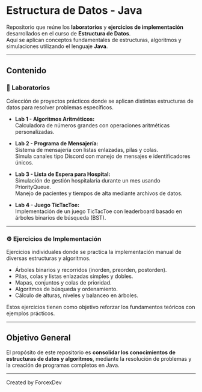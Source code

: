 # Estructura de Datos - Java

Repositorio que reúne los **laboratorios** y **ejercicios de implementación** desarrollados en el curso de **Estructura de Datos**.  
Aquí se aplican conceptos fundamentales de estructuras, algoritmos y simulaciones utilizando el lenguaje **Java**.

---

## Contenido

### 🧪 Laboratorios
Colección de proyectos prácticos donde se aplican distintas estructuras de datos para resolver problemas específicos.

- **Lab 1 - Algoritmos Aritméticos:**  
  Calculadora de números grandes con operaciones aritméticas personalizadas.

- **Lab 2 - Programa de Mensajería:**  
  Sistema de mensajería con listas enlazadas, pilas y colas.  
  Simula canales tipo Discord con manejo de mensajes e identificadores únicos.

- **Lab 3 - Lista de Espera para Hospital:**  
  Simulación de gestión hospitalaria durante un mes usando PriorityQueue.  
  Manejo de pacientes y tiempos de alta mediante archivos de datos.

- **Lab 4 - Juego TicTacToe:**  
  Implementación de un juego TicTacToe con leaderboard basado en árboles binarios de búsqueda (BST).

---

### ⚙️ Ejercicios de Implementación
Ejercicios individuales donde se practica la implementación manual de diversas estructuras y algoritmos.

- Árboles binarios y recorridos (inorden, preorden, postorden).  
- Pilas, colas y listas enlazadas simples y dobles.  
- Mapas, conjuntos y colas de prioridad.  
- Algoritmos de búsqueda y ordenamiento.  
- Cálculo de alturas, niveles y balanceo en árboles.  

Estos ejercicios tienen como objetivo reforzar los fundamentos teóricos con ejemplos prácticos.

---

##  Objetivo General
El propósito de este repositorio es **consolidar los conocimientos de estructuras de datos y algoritmos**, mediante la resolución de problemas y la creación de programas completos en Java.

---

Created by ForcexDev
